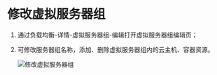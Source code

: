 # 修改虚拟服务器组

1. 通过负载均衡-详情-虚拟服务器组-编辑打开虚拟服务器组编辑页；

1. 可修改服务器组名称，添加、删除虚拟服务器组内的云主机、容器资源。

	![修改虚拟服务器组](../../../../image/Networking/ALB/ALB-096.png)
		
